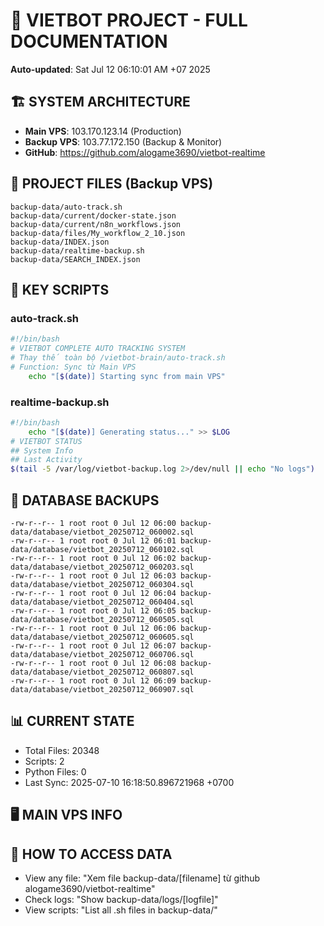 # 🤖 VIETBOT PROJECT - FULL DOCUMENTATION
**Auto-updated**: Sat Jul 12 06:10:01 AM +07 2025

## 🏗️ SYSTEM ARCHITECTURE
- **Main VPS**: 103.170.123.14 (Production)
- **Backup VPS**: 103.77.172.150 (Backup & Monitor)
- **GitHub**: https://github.com/alogame3690/vietbot-realtime

## 📁 PROJECT FILES (Backup VPS)
```
backup-data/auto-track.sh
backup-data/current/docker-state.json
backup-data/current/n8n_workflows.json
backup-data/files/My_workflow_2_10.json
backup-data/INDEX.json
backup-data/realtime-backup.sh
backup-data/SEARCH_INDEX.json
```

## 🔧 KEY SCRIPTS
### auto-track.sh
```bash
#!/bin/bash
# VIETBOT COMPLETE AUTO TRACKING SYSTEM
# Thay thế toàn bộ /vietbot-brain/auto-track.sh
# Function: Sync từ Main VPS
    echo "[$(date)] Starting sync from main VPS"
```
### realtime-backup.sh
```bash
#!/bin/bash
    echo "[$(date)] Generating status..." >> $LOG
# VIETBOT STATUS
## System Info
## Last Activity
$(tail -5 /var/log/vietbot-backup.log 2>/dev/null || echo "No logs")
```

## 💾 DATABASE BACKUPS
```
-rw-r--r-- 1 root root 0 Jul 12 06:00 backup-data/database/vietbot_20250712_060002.sql
-rw-r--r-- 1 root root 0 Jul 12 06:01 backup-data/database/vietbot_20250712_060102.sql
-rw-r--r-- 1 root root 0 Jul 12 06:02 backup-data/database/vietbot_20250712_060203.sql
-rw-r--r-- 1 root root 0 Jul 12 06:03 backup-data/database/vietbot_20250712_060304.sql
-rw-r--r-- 1 root root 0 Jul 12 06:04 backup-data/database/vietbot_20250712_060404.sql
-rw-r--r-- 1 root root 0 Jul 12 06:05 backup-data/database/vietbot_20250712_060505.sql
-rw-r--r-- 1 root root 0 Jul 12 06:06 backup-data/database/vietbot_20250712_060605.sql
-rw-r--r-- 1 root root 0 Jul 12 06:07 backup-data/database/vietbot_20250712_060706.sql
-rw-r--r-- 1 root root 0 Jul 12 06:08 backup-data/database/vietbot_20250712_060807.sql
-rw-r--r-- 1 root root 0 Jul 12 06:09 backup-data/database/vietbot_20250712_060907.sql
```

## 📊 CURRENT STATE
- Total Files: 20348
- Scripts: 2
- Python Files: 0
- Last Sync: 2025-07-10 16:18:50.896721968 +0700

## 🖥️ MAIN VPS INFO


## 🚨 HOW TO ACCESS DATA
- View any file: "Xem file backup-data/[filename] từ github alogame3690/vietbot-realtime"
- Check logs: "Show backup-data/logs/[logfile]"
- View scripts: "List all .sh files in backup-data/"

